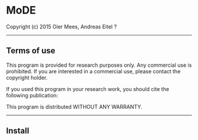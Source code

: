 # MoDE


Copyright (c) 2015 Oier Mees, Andreas Eitel ?

------------------------------
Terms of use
------------------------------

This program is provided for research purposes only. Any commercial
use is prohibited. If you are interested in a commercial use, please 
contact the copyright holder. 

If you used this program in your research work, you should cite the 
following publication:



This program is distributed WITHOUT ANY WARRANTY.



------------------------------
Install
------------------------------

